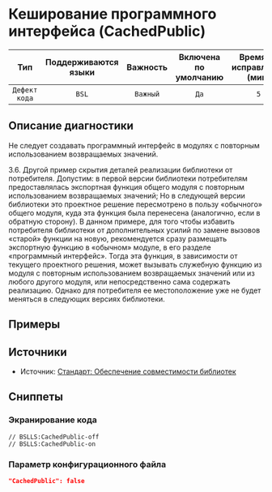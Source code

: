 # Кеширование программного интерфейса (CachedPublic)

 Тип | Поддерживаются<br>языки | Важность | Включена<br>по умолчанию | Время на<br>исправление (мин) | Тэги 
 :-: | :-: | :-: | :-: | :-: | :-: 
 `Дефект кода` | `BSL` | `Важный` | `Да` | `5` | `standard`<br>`design` 

<!-- Блоки выше заполняются автоматически, не трогать -->
## Описание диагностики

Не следует создавать программный интерфейс в модулях с повторным использованием возвращаемых значений.

3.6. Другой пример скрытия деталей реализации библиотеки от потребителя. 
Допустим: в первой версии библиотеки потребителям предоставлялась экспортная функция общего модуля с повторным использованием 
возвращаемых значений; Но в следующей версии библиотеки это проектное решение пересмотрено в пользу 
«обычного» общего модуля, куда эта функция была перенесена (аналогично, если в обратную сторону). В данном примере, 
для того чтобы избавить потребителя библиотеки от дополнительных усилий по замене вызовов «старой» функции на новую,
рекомендуется сразу размещать экспортную функцию в «обычном» модуле, в его разделе «программный интерфейс». Тогда эта
функция, в зависимости от текущего проектного решения, может вызывать служебную функцию из модуля с повторным 
использованием возвращаемых значений или из любого другого модуля, или непосредственно сама содержать реализацию. 
Однако для потребителя ее местоположение уже не будет меняться в следующих версиях библиотеки.

## Примеры
<!-- В данном разделе приводятся примеры, на которые диагностика срабатывает, а также можно привести пример, как можно исправить ситуацию -->

## Источники
<!-- Необходимо указывать ссылки на все источники, из которых почерпнута информация для создания диагностики -->

* Источник: [Стандарт: Обеспечение совместимости библиотек](https://its.1c.ru/db/v8std#content:644:hdoc:3.6)

## Сниппеты

<!-- Блоки ниже заполняются автоматически, не трогать -->
### Экранирование кода

```bsl
// BSLLS:CachedPublic-off
// BSLLS:CachedPublic-on
```

### Параметр конфигурационного файла

```json
"CachedPublic": false
```
